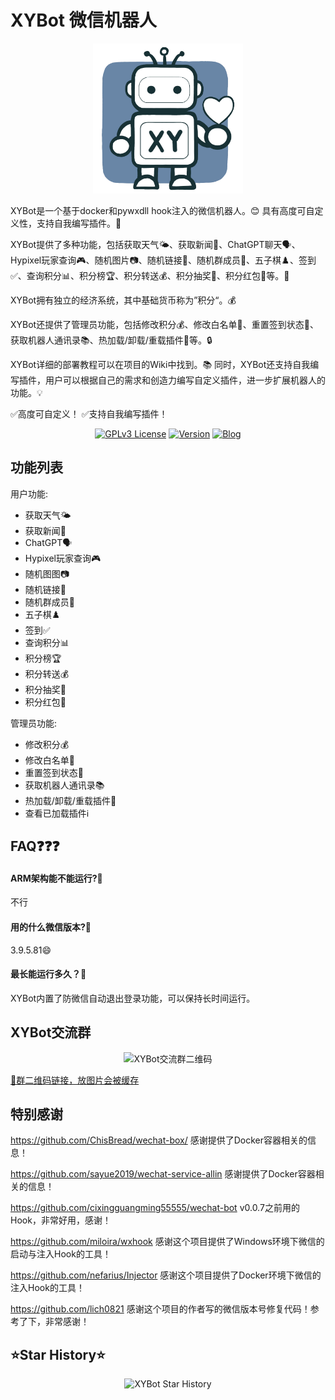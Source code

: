 # XYBot 微信机器人

<p align="center">
    <img alt="XYBot微信机器人logo" width="240" src="https://github.com/HenryXiaoYang/HXY_Readme_Images/blob/main/XYBot/v0.0.7/logo/xybot_logo.png?raw=true">
</p>

XYBot是一个基于docker和pywxdll hook注入的微信机器人。😊 具有高度可自定义性，支持自我编写插件。🚀

XYBot提供了多种功能，包括获取天气🌤️、获取新闻📰、ChatGPT聊天🗣️、Hypixel玩家查询🎮、随机图片📷、随机链接🔗、随机群成员👥、五子棋♟️、签到✅、查询积分📊、积分榜🏆、积分转送💰、积分抽奖🎁、积分红包🧧等。🎉

XYBot拥有独立的经济系统，其中基础货币称为”积分“。💰

XYBot还提供了管理员功能，包括修改积分💰、修改白名单📝、重置签到状态🔄、获取机器人通讯录📚、热加载/卸载/重载插件🔄等。🔒

XYBot详细的部署教程可以在项目的Wiki中找到。📚 同时，XYBot还支持自我编写插件，用户可以根据自己的需求和创造力编写自定义插件，进一步扩展机器人的功能。💡

✅高度可自定义！
✅支持自我编写插件！

<p align="center">
    <a href="https://opensource.org/licenses/"><img src="https://img.shields.io/badge/License-GPL%20v3-red.svg" alt="GPLv3 License"></a>
    <a href="https://github.com/HenryXiaoYang/XYBot"><img src="https://img.shields.io/badge/Version-0.0.7-orange.svg" alt="Version"></a>
    <a href="https://yangres.com"><img src="https://img.shields.io/badge/Blog-@HenryXiaoYang-yellow.svg" alt="Blog"></a>
</p>

## 功能列表

用户功能:

- 获取天气🌤️
- 获取新闻📰
- ChatGPT🗣️
- Hypixel玩家查询🎮
- 随机图图📷
- 随机链接🔗
- 随机群成员👥
- 五子棋♟️
- 签到✅
- 查询积分📊
- 积分榜🏆
- 积分转送💰
- 积分抽奖🎁
- 积分红包🧧

管理员功能:

- 修改积分💰
- 修改白名单📝
- 重置签到状态🔄
- 获取机器人通讯录📚
- 热加载/卸载/重载插件🔄
- 查看已加载插件ℹ️

## FAQ❓❓❓

#### ARM架构能不能运行?🤔️

不行

#### 用的什么微信版本?🤔️

3.9.5.81😄

#### 最长能运行多久？🤔️

XYBot内置了防微信自动退出登录功能，可以保持长时间运行。

## XYBot交流群

<p align="center">
    <img alt="XYBot交流群二维码" width="360" src="https://file.yangres.com/xybot-wechatgroup.jpeg">
</p>

[🔗群二维码链接，放图片会被缓存](https://file.yangres.com/xybot-wechatgroup.jpeg)

## 特别感谢

https://github.com/ChisBread/wechat-box/ 感谢提供了Docker容器相关的信息！

https://github.com/sayue2019/wechat-service-allin 感谢提供了Docker容器相关的信息！

https://github.com/cixingguangming55555/wechat-bot v0.0.7之前用的Hook，非常好用，感谢！

https://github.com/miloira/wxhook 感谢这个项目提供了Windows环境下微信的启动与注入Hook的工具！

https://github.com/nefarius/Injector 感谢这个项目提供了Docker环境下微信的注入Hook的工具！

https://github.com/lich0821 感谢这个项目的作者写的微信版本号修复代码！参考了下，非常感谢！

## ⭐️Star History⭐️

<p align="center">
    <picture>
      <source
        media="(prefers-color-scheme: dark)"
        srcset="
          https://api.star-history.com/svg?repos=HenryXiaoYang/XYBot&type=Date&theme=dark
        "
      />
      <source
        media="(prefers-color-scheme: light)"
        srcset="
          https://api.star-history.com/svg?repos=HenryXiaoYang/XYBot&type=Date
        "
      />
      <img
        alt="XYBot Star History"
        width="600"
        src="https://api.star-history.com/svg?repos=HenryXiaoYang/XYBot&type=Date"
      />
    </picture>
</p>

